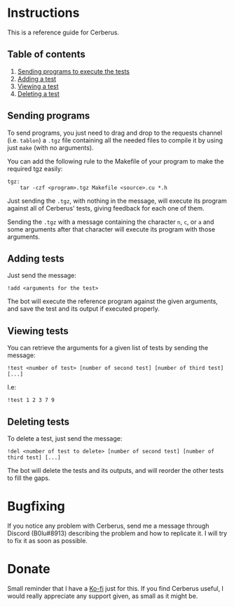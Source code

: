 # Instructions

This is a reference guide for Cerberus.

## Table of contents
 1. [Sending programs to execute the tests](#sending)
 2. [Adding a test](#adding)
 3. [Viewing a test](#viewing)
 4. [Deleting a test](#deleting)

## Sending programs <a name=sending></a>

To send programs, you just need to drag and drop to the requests channel (i.e. `tablon`) a `.tgz` file containing all the needed files to compile it by using just `make` (with no arguments).

You can add the following rule to the Makefile of your program to make the required tgz easily:
```
tgz:
	tar -czf <program>.tgz Makefile <source>.cu *.h
```

Just sending the `.tgz`, with nothing in the message, will execute its program against all of Cerberus' tests, giving feedback for each one of them.

Sending the `.tgz` with a message containing the character `n`, `c`, or `a` and some arguments after that character will execute its program with those arguments.

## Adding tests <a name=adding></a>

Just send the message:
```
!add <arguments for the test>
```

The bot will execute the reference program against the given arguments, and save the test and its output if executed properly.

## Viewing tests <a name=viewing></a>

You can retrieve the arguments for a given list of tests by sending the message:

```
!test <number of test> [number of second test] [number of third test] [...]
```

I.e:
```
!test 1 2 3 7 9
```

## Deleting tests <a name=deleting></a>

To delete a test, just send the message:

```
!del <number of test to delete> [number of second test] [number of third test] [...]
```

The bot will delete the tests and its outputs, and will reorder the other tests to fill the gaps.

# Bugfixing

If you notice any problem with Cerberus, send me a message through Discord (B0lu#8913) describing the problem and how to replicate it. I will try to fix it as soon as possible.

# Donate

Small reminder that I have a [Ko-fi](https://ko-fi.com/0xb01u) just for this. If you find Cerberus useful, I would really appreciate any support given, as small as it might be.
